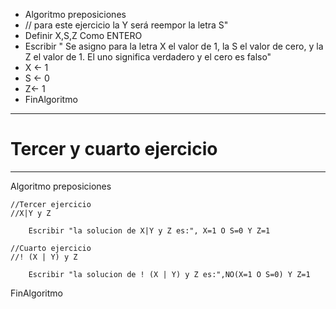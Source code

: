 * Algoritmo preposiciones
* // para este ejercicio la Y será reempor la letra S"
* Definir X,S,Z Como ENTERO
* Escribir " Se asigno para la letra X el valor de 1, la S el valor de cero, y la Z el valor de 1. El uno significa verdadero y el cero es falso"
* X <- 1
* S <- 0
* Z<-  1
* FinAlgoritmo

__________________________________
# Tercer y cuarto ejercicio
__________________________________

Algoritmo preposiciones
	
	//Tercer ejercicio
	//X|Y y Z
	
		Escribir "la solucion de X|Y y Z es:", X=1 O S=0 Y Z=1
		
	//Cuarto ejercicio
	//! (X | Y) y Z
	
		Escribir "la solucion de ! (X | Y) y Z es:",NO(X=1 O S=0) Y Z=1
	
		
FinAlgoritmo
